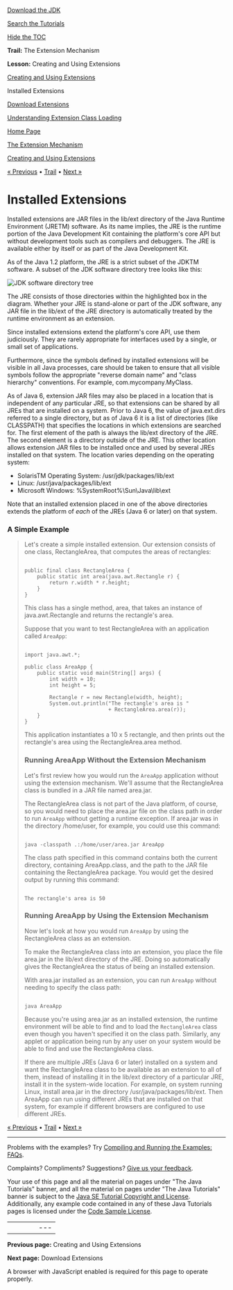 [Download
the JDK](http://java.sun.com/javase/6/download.jsp)
  
[Search the
Tutorials](../../search.html)
  
[Hide the TOC](javascript:toggleLeft())

**Trail:** The Extension Mechanism
  
**Lesson:** Creating and Using Extensions

[Creating and Using Extensions](index.html)

Installed Extensions

[Download Extensions](download.html)

[Understanding Extension Class Loading](load.html)

[Home Page](../../index.html)
>
[The Extension Mechanism](../index.html)
>
[Creating and Using Extensions](index.html)

[« Previous](index.html) • [Trail](../TOC.html) • [Next »](download.html)

# Installed Extensions

Installed extensions are JAR files in the lib/ext
directory of the Java Runtime Environment
(JRETM) software.
As its name
implies, the JRE is the runtime portion of the Java Development Kit
containing the platform's core API but without development tools such
as compilers and debuggers. The JRE is available either by itself or
as part of the Java Development Kit.

As of the
Java 1.2 platform, the JRE is a strict subset of the
JDKTM software. A subset of the JDK
software directory tree looks like this:

![JDK software directory tree](../../figures/ext/extb1.gif)

The JRE consists of those directories within the highlighted box in
the diagram. Whether your JRE is stand-alone or part of the
JDK software, any JAR file in the lib/ext of the JRE
directory is automatically treated by the runtime environment
as an extension.

Since installed extensions extend the platform's core API, use them
judiciously. They are rarely appropriate for interfaces used by a single, or
small set of applications.

Furthermore, since the symbols defined by installed extensions will be visible
in all Java processes, care should be taken to ensure that all visible symbols
follow the appropriate "reverse domain name" and "class hierarchy"
conventions. For example, com.mycompany.MyClass.

As of Java 6, extension JAR files may also be placed in a location that is
independent of any particular JRE,
so that extensions can be shared by all JREs that are installed on a system.
Prior to Java 6, the value of java.ext.dirs referred to
a single directory, but as of Java 6 it is a list of directories (like
CLASSPATH) that specifies the locations in which extensions are
searched for.
The first element of the path is always the lib/ext directory of the
JRE.
The second element is a directory outside of the JRE.
This other location allows extension JAR files to be installed once and used
by several JREs installed on that system.
The location varies depending on the operating system:

* SolarisTM Operating System: /usr/jdk/packages/lib/ext
* Linux: /usr/java/packages/lib/ext
* Microsoft Windows: %SystemRoot%\Sun\Java\lib\ext

Note that an installed extension placed in one of the above directories
extends the platform of *each* of the JREs (Java 6 or later) on
that system.

### A Simple Example

> Let's create a simple installed extension. Our extension consists
> of one class, RectangleArea, that computes the areas of rectangles:
>
> ```
>
> public final class RectangleArea {
>     public static int area(java.awt.Rectangle r) {
>         return r.width * r.height;
>     }
> }
>
> ```
>
> This class has a single method, area, that takes an instance of
> java.awt.Rectangle and returns the rectangle's area.
>
> Suppose that you want to test RectangleArea with an application
> called `AreaApp`:
>
> ```
>
> import java.awt.*;
>
> public class AreaApp {
>     public static void main(String[] args) {
>         int width = 10;
>         int height = 5;
>
>         Rectangle r = new Rectangle(width, height);
>         System.out.println("The rectangle's area is " 
>                            + RectangleArea.area(r));
>     }
> }
>
> ```
>
> This application instantiates a 10 x 5 rectangle, and then
> prints out the rectangle's area using the
> RectangleArea.area method.
>
> ### Running AreaApp Without the Extension Mechanism
>
> Let's first review how you would run the `AreaApp` application
> without using the extension mechanism. We'll assume that the
> RectangleArea class is bundled in a JAR file named area.jar.
>
> The RectangleArea class is not part of the Java platform, of
> course, so you would need to place the area.jar file on the
> class path in order to run `AreaApp` without getting a runtime
> exception. If area.jar was in the directory /home/user,
> for example, you could use this command:
>
> ```
>
> java -classpath .:/home/user/area.jar AreaApp 
>
> ```
>
> The class path specified in this command contains both the current
> directory, containing AreaApp.class, and the path to
> the JAR file containing the RectangleArea package. You would
> get the desired output by running this command:
>
> ```
>
> The rectangle's area is 50
>
> ```
>
> ### Running AreaApp by Using the Extension Mechanism
>
> Now let's look at how you would run `AreaApp` by using the
> RectangleArea class as an extension.
>
> To make the RectangleArea class into an extension, you place the
> file area.jar in the lib/ext directory of the JRE.
> Doing so automatically gives the RectangleArea the status of being
> an installed extension.
>
> With area.jar installed as an extension, you can run
> `AreaApp` without needing to specify the class path:
>
> ```
>
> java AreaApp 
>
> ```
>
> Because you're using area.jar as an installed extension, the
> runtime environment will be able to find and to load the
> `RectangleArea` class even though you haven't specified it on
> the class path. Similarly, any applet or application being run by any user
> on your system would be able to find and use the RectangleArea class.
>
> If there are multiple JREs (Java 6 or later) installed on a system and want the
> RectangleArea class to be available as an extension to all of them,
> instead of installing it in the lib/ext directory of a particular
> JRE, install it in the system-wide location.
> For example, on system running Linux, install area.jar in the
> directory /usr/java/packages/lib/ext.
> Then AreaApp can run using different JREs that are installed on that
> system, for example if different browsers are configured to use different
> JREs.

[« Previous](index.html)
•
[Trail](../TOC.html)
•
[Next »](download.html)

---

Problems with the examples? Try [Compiling and Running
the Examples: FAQs](../../information/run-examples.html).
  
Complaints? Compliments? Suggestions? [Give
us your feedback](http://download.oracle.com/javase/feedback.html).

Your use of this page and all the material on pages under "The Java Tutorials" banner,
and all the material on pages under "The Java Tutorials" banner is subject to the [Java SE Tutorial Copyright
and License](../../information/license.html).
Additionally, any example code contained in any of these Java
Tutorials pages is licensed under the
[Code
Sample License](http://developers.sun.com/license/berkeley_license.html).

|  |  |  |  |  |
| --- | --- | --- | --- | --- |
| |  |  | | --- | --- | | duke image | Oracle logo | | [About Oracle](http://www.oracle.com/us/corporate/index.html) | [Oracle Technology Network](http://www.oracle.com/technology/index.html) | [Terms of Service](https://www.samplecode.oracle.com/servlets/CompulsoryClickThrough?type=TermsOfService) | Copyright © 1995, 2011 Oracle and/or its affiliates. All rights reserved. |

**Previous page:** Creating and Using Extensions
  
**Next page:** Download Extensions




A browser with JavaScript enabled is required for this page to operate properly.